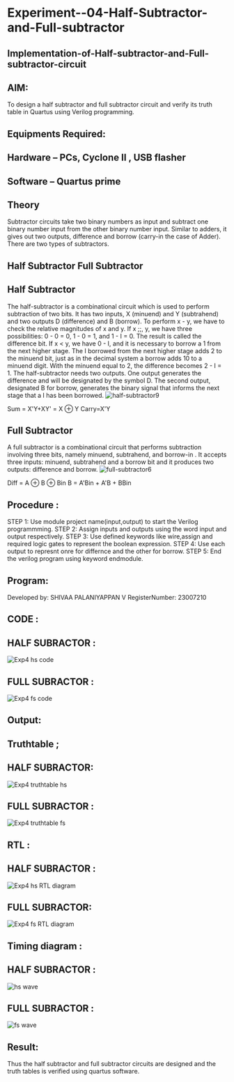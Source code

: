 # Experiment--04-Half-Subtractor-and-Full-subtractor
## Implementation-of-Half-subtractor-and-Full-subtractor-circuit
## AIM:
To design a half subtractor and full subtractor circuit and verify its truth table in Quartus using Verilog programming.

## Equipments Required:
## Hardware – PCs, Cyclone II , USB flasher
## Software – Quartus prime
## Theory
Subtractor circuits take two binary numbers as input and subtract one binary number input from the other binary number input. Similar to adders, it gives out two outputs, difference and borrow (carry-in the case of Adder). There are two types of subtractors.

## Half Subtractor Full Subtractor
## Half Subtractor
The half-subtractor is a combinational circuit which is used to perform subtraction of two bits. It has two inputs, X (minuend) and Y (subtrahend) and two outputs D (difference) and B (borrow). To perform x - y, we have to check the relative magnitudes of x and y. If x ;;, y, we have three possibilities: 0 - 0 = 0, 1 - 0 = 1, and 1 - I = 0. The result is called the difference bit. If x < y, we have 0 - I, and it is necessary to borrow a 1 from the next higher stage. The I borrowed from the next higher stage adds 2 to the minuend bit, just as in the decimal system a borrow adds 10 to a minuend digit. With the minuend equal to 2, the difference becomes 2 - I = 1. The half-subtractor needs two outputs. One output generates the difference and will be designated by the symbol D. The second output, designated B for borrow, generates the binary signal that informs the next stage that a I has been borrowed.
![half-subtractor9](https://user-images.githubusercontent.com/36288975/166112538-58c3bc7c-ee5d-4e6a-ac8d-8e8328efe27a.png)


Sum = X'Y+XY' = X ⊕ Y
Carry=X'Y

## Full Subtractor
A full subtractor is a combinational circuit that performs subtraction involving three bits, namely minuend, subtrahend, and borrow-in . It accepts three inputs: minuend, subtrahend and a borrow bit and it produces two outputs: difference and borrow. 
![full-subtractor6](https://user-images.githubusercontent.com/36288975/166112541-24c68359-3de8-4674-ae22-8272ffc385ed.png)


Diff = A ⊕ B ⊕ Bin B = A'Bin + A'B + BBin

## Procedure :

STEP 1: Use module project name(input,output) to start the Verilog programmming.
STEP 2: Assign inputs and outputs using the word input and output respectively.
STEP 3: Use defined keywords like wire,assign and required logic gates to represent the boolean
expression.
STEP 4: Use each output to represnt onre for differnce and the other for borrow.
STEP 5: End the verilog program using keyword endmodule.

## Program:

Developed by: SHIVAA PALANIYAPPAN V
RegisterNumber:  23007210
## CODE :
## HALF SUBRACTOR :
![Exp4 hs code](https://github.com/shivaa-palaniyappan/Experiment--03-Half-Subtractor-and-Full-subtractor/assets/146915611/84f367f5-2b3d-4877-b0dc-be41d6e12200)

## FULL SUBRACTOR :
![Exp4 fs code](https://github.com/shivaa-palaniyappan/Experiment--03-Half-Subtractor-and-Full-subtractor/assets/146915611/02425345-98fa-42a2-b4b6-dd0193b43765)

## Output:

## Truthtable ;
## HALF SUBRACTOR:
![Exp4 truthtable hs](https://github.com/shivaa-palaniyappan/Experiment--03-Half-Subtractor-and-Full-subtractor/assets/146915611/8d65bf21-5ef4-4f50-b4d5-d30e3b828fb0)
## FULL SUBRACTOR :
![Exp4 truthtable fs](https://github.com/shivaa-palaniyappan/Experiment--03-Half-Subtractor-and-Full-subtractor/assets/146915611/419de08d-c579-496c-8f5d-4da9e28e8b7e)

##  RTL :
## HALF SUBRACTOR :
![Exp4 hs RTL diagram](https://github.com/shivaa-palaniyappan/Experiment--03-Half-Subtractor-and-Full-subtractor/assets/146915611/40a35303-e638-46d6-82be-db92fa436fe4)

## FULL SUBRACTOR:
![Exp4 fs RTL diagram](https://github.com/shivaa-palaniyappan/Experiment--03-Half-Subtractor-and-Full-subtractor/assets/146915611/10042bb3-8aa3-4a3e-bb90-f6b80c732369)

## Timing diagram :

## HALF SUBRACTOR :
![hs wave](https://github.com/shivaa-palaniyappan/Experiment--03-Half-Subtractor-and-Full-subtractor/assets/146915611/ca1383a3-a8ce-4345-96b0-403fdf908b77)
## FULL SUBRACTOR :
![fs wave](https://github.com/shivaa-palaniyappan/Experiment--03-Half-Subtractor-and-Full-subtractor/assets/146915611/1f77ae7c-73a5-49e9-a7a7-fe70e4fd76ac)

## Result:
Thus the half subtractor and full subtractor circuits are designed and the truth tables is verified using quartus software.
